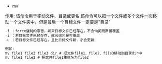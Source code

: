 * mv

作用: 该命令用于移动文件、目录或更名.该命令可以把一个文件或多个文件一次移动一个文件夹中，但是最后一个目标文件一定要是"目录"

```Java
-f ：force强制的意思，如果目标文件已经存在，不会询问而直接覆盖  
-i ：若目标文件已经存在，就会询问是否覆盖  
-u ：若目标文件已经存在，且比目标文件新，才会更新  

例如:
mv file1 file2 file3 dir # 把文件file1、file2、file3移动到目录dir中  
mv file1 file2 # 把文件file1重命名为file2  
```
